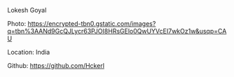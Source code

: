 Lokesh Goyal

Photo: https://encrypted-tbn0.gstatic.com/images?q=tbn%3AANd9GcQJLycr63PJOI8HRsGElo0QwUYVcEI7wkOz1w&usqp=CAU

Location: India

Github: https://github.com/Hckerl
